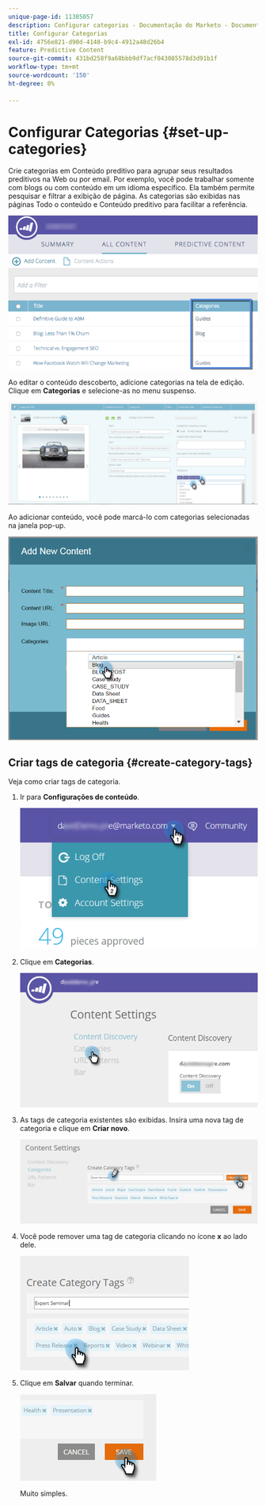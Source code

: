 ```yaml
---
unique-page-id: 11385057
description: Configurar categorias - Documentação do Marketo - Documentação do produto
title: Configurar Categorias
exl-id: 4756e821-d90d-4148-b9c4-4912a48d26b4
feature: Predictive Content
source-git-commit: 431bd258f9a68bbb9df7acf043085578d3d91b1f
workflow-type: tm+mt
source-wordcount: '150'
ht-degree: 0%

---
```


# Configurar Categorias {#set-up-categories}

Crie categorias em Conteúdo preditivo para agrupar seus resultados preditivos na Web ou por email. Por exemplo, você pode trabalhar somente com blogs ou com conteúdo em um idioma específico. Ela também permite pesquisar e filtrar a exibição de página.  As categorias são exibidas nas páginas Todo o conteúdo e Conteúdo preditivo para facilitar a referência.

![](assets/image2017-10-3-9-3a3-3a44.png)

Ao editar o conteúdo descoberto, adicione categorias na tela de edição. Clique em **Categorias** e selecione-as no menu suspenso.

![](assets/two.png)

Ao adicionar conteúdo, você pode marcá-lo com categorias selecionadas na janela pop-up.

![](assets/add-new-content-dropdown-hand.png)

## Criar tags de categoria {#create-category-tags}

Veja como criar tags de categoria.

1. Ir para **Configurações de conteúdo**.

   ![](assets/settings-dropdown-hand-1.png)

1. Clique em **Categorias**.

   ![](assets/content-discovery-categories-hand.png)

1. As tags de categoria existentes são exibidas. Insira uma nova tag de categoria e clique em **Criar novo**.

   ![](assets/content-settings-create-cat-tags-hand.png)

1. Você pode remover uma tag de categoria clicando no ícone **x** ao lado dele.

   ![](assets/remove-category-tag-updated.png)

1. Clique em **Salvar** quando terminar.

   ![](assets/save-new.png)

   Muito simples.
